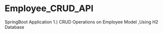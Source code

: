 # Employee_CRUD_API
SpringBoot Application
1.) CRUD Operations on Employee Model ,Using H2 Database 
